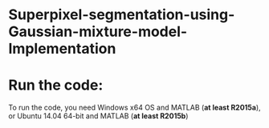 # Superpixel-segmentation-using-Gaussian-mixture-model-Implementation
# 

# Run the code: 
To run the code, you need Windows x64 OS and MATLAB (**at least R2015a**),
 or Ubuntu 14.04 64-bit and MATLAB (**at least R2015b**)
